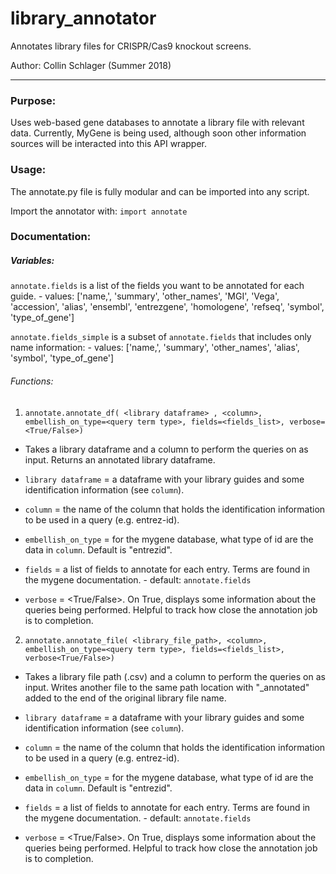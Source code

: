 # library_annotator
Annotates library files for CRISPR/Cas9 knockout screens.

Author: Collin Schlager (Summer 2018)

___________

### Purpose:

Uses web-based gene databases to annotate a library file with relevant data. Currently, MyGene is being used, although soon other information sources will be interacted into this API wrapper.

### Usage:

The annotate.py file is fully modular and can be imported into any script.

Import the annotator with:
    `import annotate`
    
### Documentation:

##### Variables:
    
`annotate.fields` is a list of the fields you want to be annotated for each guide.
              - values: ['name,',
                        'summary',
                        'other_names',
                        'MGI',
                        'Vega',
                        'accession',
                        'alias',
                        'ensembl',
                        'entrezgene',
                        'homologene',
                        'refseq',
                        'symbol',
                        'type_of_gene']

`annotate.fields_simple` is a subset of `annotate.fields` that includes only name information:
              - values: ['name,',
                        'summary',
                        'other_names',
                        'alias',
                        'symbol',
                        'type_of_gene']
                        
###### Functions:

1) `annotate.annotate_df( <library dataframe> , <column>, embellish_on_type=<query term type>, fields=<fields_list>, verbose=<True/False>)`
* Takes a library dataframe and a column to perform the queries on as input. Returns an annotated library dataframe.

* `library dataframe` = a dataframe with your library guides and some identification information (see `column`).
* `column` = the name of the column that holds the identification information to be used in a query (e.g. entrez-id).
* `embellish_on_type` = for the mygene database, what type of id are the data in `column`. Default is "entrezid".
* `fields` = a list of fields to annotate for each entry. Terms are found in the mygene documentation.
            - default: `annotate.fields`
* `verbose` = <True/False>. On True, displays some information about the queries being performed. Helpful to track how close the annotation job is to completion.

2) `annotate.annotate_file( <library_file_path>, <column>, embellish_on_type=<query term type>, fields=<fields_list>,
verbose<True/False>)`
* Takes a library file path (.csv) and a column to perform the queries on as input. Writes another file to the same path location with "_annotated" added to the end of the original library file name.

* `library dataframe` = a dataframe with your library guides and some identification information (see `column`).
* `column` = the name of the column that holds the identification information to be used in a query (e.g. entrez-id).
* `embellish_on_type` = for the mygene database, what type of id are the data in `column`. Default is "entrezid".
* `fields` = a list of fields to annotate for each entry. Terms are found in the mygene documentation.
            - default: `annotate.fields`
* `verbose` = <True/False>. On True, displays some information about the queries being performed. Helpful to track how close the annotation job is to completion.
